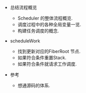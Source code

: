 * 总结流程概览
    * Scheduler 的整体流程概览.
    * 调度过程中的各种全局变量一览.
    * 构建任务调度的概念.
    
* scheduleWork
    * 找到更新对应的FiberRoot 节点.
    * 如果符合条件重置Stack.
    * 如果符合条件就请求工作调度.
* 参考

    * 想通源码的体系.